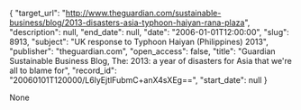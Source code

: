 {
  "target_url": "http://www.theguardian.com/sustainable-business/blog/2013-disasters-asia-typhoon-haiyan-rana-plaza", 
  "description": null, 
  "end_date": null, 
  "date": "2006-01-01T12:00:00", 
  "slug": 8913, 
  "subject": "UK response to Typhoon Haiyan (Philippines) 2013", 
  "publisher": "theguardian.com", 
  "open_access": false, 
  "title": "Guardian Sustainable Business Blog, The: 2013: a year of disasters for Asia that we're all to blame for", 
  "record_id": "20060101T120000/L6lyEjtlFubmC+anX4sXEg==", 
  "start_date": null
}

None